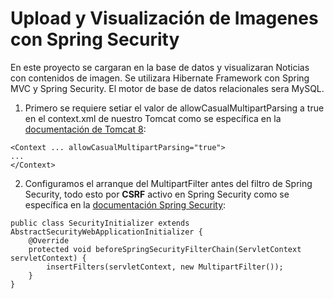 # Upload y Visualización de Imagenes con Spring Security

En este proyecto se cargaran en la base de datos y visualizaran Noticias con contenidos de imagen. Se utilizara Hibernate Framework con Spring MVC y Spring Security. El motor de base de datos relacionales sera MySQL.
1. Primero se requiere setiar el valor de allowCasualMultipartParsing a true en el context.xml de nuestro Tomcat como se específica en la [documentación de Tomcat 8](https://tomcat.apache.org/tomcat-8.0-doc/config/context.html): 
``` [xml]
<Context ... allowCasualMultipartParsing="true">
...
</Context>
```
2. Configuramos el arranque del MultipartFilter antes del filtro de Spring Security, todo esto por **CSRF** activo en Spring Security como se específica en la [documentación Spring Security](https://docs.spring.io/spring-security/site/docs/5.0.0.BUILD-SNAPSHOT/reference/htmlsingle/#csrf-multipart): 
``` [java]
public class SecurityInitializer extends AbstractSecurityWebApplicationInitializer {
	@Override
	protected void beforeSpringSecurityFilterChain(ServletContext servletContext) {
		insertFilters(servletContext, new MultipartFilter());
	}
}
```